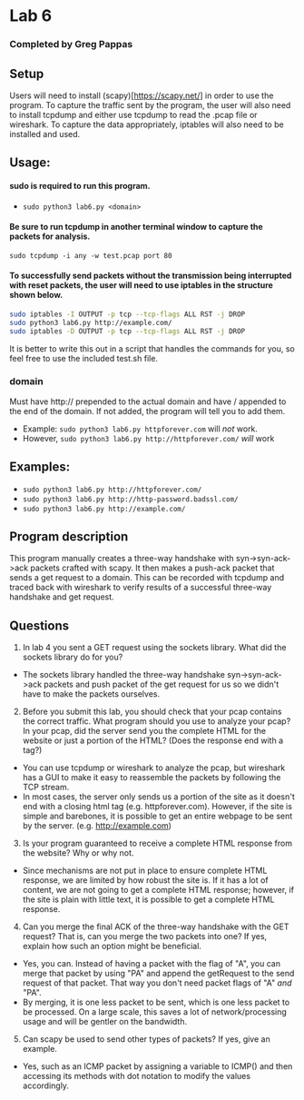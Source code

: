 # Lab 6

### Completed by Greg Pappas

## Setup

Users will need to install (scapy)[https://scapy.net/] in order to use the program. To capture the traffic sent by the program, the user will also need to install tcpdump and either use tcpdump to read the .pcap file or wireshark. To capture the data appropriately, iptables will also need to be installed and used.

## Usage:

#### sudo is required to run this program.

- `sudo python3 lab6.py <domain>`

#### Be sure to run tcpdump in another terminal window to capture the packets for analysis.
`sudo tcpdump -i any -w test.pcap port 80`

#### To successfully send packets without the transmission being interrupted with reset packets, the user will need to use iptables in the structure shown below.
```sh
sudo iptables -I OUTPUT -p tcp --tcp-flags ALL RST -j DROP
sudo python3 lab6.py http://example.com/
sudo iptables -D OUTPUT -p tcp --tcp-flags ALL RST -j DROP
```
It is better to write this out in a script that handles the commands for you, so feel free to use the included test.sh file.

### domain

Must have http:// prepended to the actual domain and have / appended to the end of the domain. If not added, the program will tell you to add them.

- Example: `sudo python3 lab6.py httpforever.com` will _not_ work.
- However, `sudo python3 lab6.py http://httpforever.com/` _will_ work

## Examples:

- `sudo python3 lab6.py http://httpforever.com/`
- `sudo python3 lab6.py http://http-password.badssl.com/`
- `sudo python3 lab6.py http://example.com/`

## Program description

This program manually creates a three-way handshake with syn->syn-ack->ack packets crafted with scapy. It then makes a push-ack packet that sends a get request to a domain. This can be recorded with tcpdump and traced back with wireshark to verify results of a successful three-way handshake and get request.

## Questions

1. In lab 4 you sent a GET request using the sockets library. What did the
sockets library do for you?
- The sockets library handled the three-way handshake syn->syn-ack->ack packets and push packet of the get request for us so we didn't have to make the packets ourselves.

2. Before you submit this lab, you should check that your pcap contains the
correct traffic. What program should you use to analyze your pcap? In
your pcap, did the server send you the complete HTML for the website or
just a portion of the HTML? (Does the response end with a </html> tag?)
- You can use tcpdump or wireshark to analyze the pcap, but wireshark has a GUI to make it easy to reassemble the packets by following the TCP stream.
- In most cases, the server only sends us a portion of the site as it doesn't end with a closing html tag (e.g. httpforever.com). However, if the site is simple and barebones, it is possible to get an entire webpage to be sent by the server. (e.g. http://example.com)

3. Is your program guaranteed to receive a complete HTML response from
the website? Why or why not.
- Since mechanisms are not put in place to ensure complete HTML response, we are limited by how robust the site is. If it has a lot of content, we are not going to get a complete HTML response; however, if the site is plain with little text, it is possible to get a complete HTML response.

4. Can you merge the final ACK of the three-way handshake with the GET
request? That is, can you merge the two packets into one? If yes, explain
how such an option might be beneficial.
- Yes, you can. Instead of having a packet with the flag of "A", you can merge that packet by using "PA" and append the getRequest to the send request of that packet. That way you don't need packet flags of "A" _and_ "PA".
- By merging, it is one less packet to be sent, which is one less packet to be processed. On a large scale, this saves a lot of network/processing usage and will be gentler on the bandwidth.

5. Can scapy be used to send other types of packets? If yes, give an example.
- Yes, such as an ICMP packet by assigning a variable to ICMP() and then accessing its methods with dot notation to modify the values accordingly.

